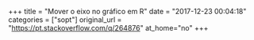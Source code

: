 +++
title = "Mover o eixo no gráfico em R"
date = "2017-12-23 00:04:18"
categories = ["sopt"]
original_url = "https://pt.stackoverflow.com/q/264876"
at_home="no"
+++

